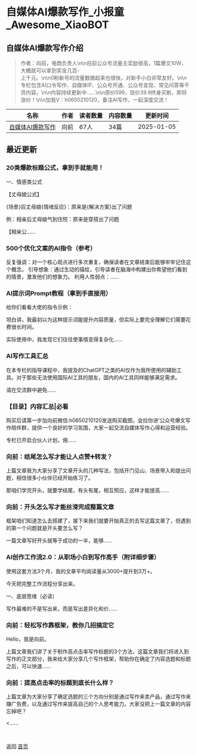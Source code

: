 # 自媒体AI爆款写作_小报童_Awesome_XiaoBOT

## 自媒体AI爆款写作介绍
> 作者：向前，电商负责人\n\n目前公众号流量主奖励很高，1篇爆文10W，大概就可以拿到奖金几百-  
上千元。\n\n0粉新号的流量数据起来也很快，对新手小白非常友好。\n\n专栏包含AI口令写作、自媒体IP、公众号开通、公众号变现、常见问答等干货内容。\n\n内容持续更新中……\n\n原价599，现价39.9终身买断，即将涨价！\n\n加我V：h0650210120，备注AI写作，一起深度交流！  
  


|名称|作者|读者数量|内容数量|更新时间|
|---|---|---|---|---|
|[自媒体AI爆款写作](https://xiaobot.net/p/zmtbkxz?refer=0b133df9-27dc-423b-8101-639049001c13)|向前|67人|34篇|2025-01-05|

## 最近更新
### 20类爆款标题公式，拿到手就能用！

一、情感类公式

【丈母娘公式】

{场景}后丈母娘{情绪反应}：原来是{解决方案}出了问题

例：相亲后丈母娘气到住院：原来是穿搭出了问题

【相亲公......

### 500个优化文案的AI指令（参考）

反复强调：对一个核心观点进行多次重复，确保读者在文章结束后能够牢牢记住这个概念。
引导想象：通过生动的描绘，引导读者在脑海中构建出你希望他们看到的情景，激发他们的想象力。 利用人性弱点：......

### AI提示词Prompt教程（拿到手直接用）

给你们看看大佬的指令示例：

坦白讲，我最初以为这种提示词能提升内容质量，但实际上要完全理解它们需要花费很长时间。

实际使用中，我发现它们往往使事情变得复杂化......

### AI写作工具汇总

在本专栏的指导课程中，我提及的ChatGPT之类的AI仅作为我所使用的辅助工具。对于那些无法使用国际AI工具的朋友，国内的AI工具同样能够满足需求。

请在交流群中避免......

### 【目录】内容汇总|必看

购买后请第一步加向前微信:h0650210120发送购买截图，会拉你进’公众号爆文写作陪伴群，提供一个良好的学习氛围，大家一起交流自媒体写作心得和运营经验。

专栏已开启合伙人计划，佣......

### 向前：结尾怎么写才能让人点赞➕转发？

上篇文章我为大家分享了文章开头的几种写法，包括开门见山、场景带入和提出问题，相信很多小伙伴已经开始练习了。

那咱们学完开头，就要学结尾，有头有尾，相互照应，这样才能提高......

### 向前：开头怎么写才能丝滑完成整篇文章

框架咱们知道怎么去搭建了，接下来我们就要开始真正的去写这篇文章了，但遇到的第一个问题就是开头要怎么写？



一篇文章写好开头就等于成功的一半，能够......

### AI创作工作流2.0：从职场小白到写作高手（附详细步骤）

使用这套方法3个月，我的文章平均阅读量从3000+提升到3万+。

今天把完整工作流程分享出来。

一、底层思维（必读）

写作最难的不是写出来，而是写出差异化和价......

### 向前：轻松写作靠框架，教你几招搞定它

Hello，我是向前。

上篇文章我们讲了关于制作高点击率写作标题的3个方法，这篇文章我们将进入到写作的正文部分，我来给大家分享几个写作框架，帮助你在确定了内容选题和标题之后，可以快速......

### 向前：提高点击率的标题到底长什么样？

上篇文章为大家分享了确定选题的三个方向分别是通过写作来卖产品，通过写作来赚广告费，以及通过写作来提高自己的个人思考能力。大家没把上一篇文章的内容忘掉吧？

 <......


<a href="https://github.com/Reno9527/awesome-xiaobot" style="color: white; text-decoration: none;">awesome-xiaobot</a>

返回 [首页](../README.md)
